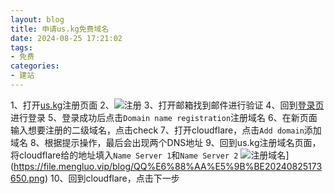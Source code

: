 ```yaml
---
layout: blog
title: 申请us.kg免费域名
date: 2024-08-25 17:21:02
tags: 
- 免费
categories:
- 建站
---
```


  
1、打开[us.kg](https://register.us.kg/auth/register)注册页面
2、![注册](https://file.mengluo.vip/blog/e71ba441-350e-4bf6-857a-05bce0b4c150.png)
3、打开邮箱找到邮件进行验证
4、回到[登录页](https://register.us.kg/auth/login)进行登录
5、登录成功后点击`Domain name registration`注册域名
6、在新页面输入想要注册的二级域名，点击check
7、打开cloudflare，点击`Add domain`添加域名
8、根据提示操作，最后会出现两个DNS地址
9、回到us.kg注册域名页面，将cloudflare给的地址填入`Name Server 1`和`Name Server 2`
![注册域名](https://file.mengluo.vip/blog/e71ba441-350e-4bf6-857a-05bce0b4c150.png)](https://file.mengluo.vip/blog/QQ%E6%88%AA%E5%9B%BE20240825173650.png)
10、回到cloudflare，点击下一步